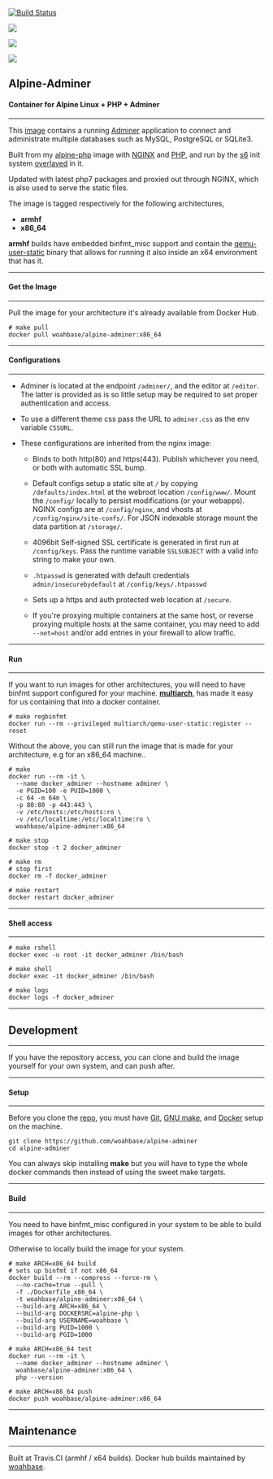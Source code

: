 [![Build Status](https://travis-ci.org/woahbase/alpine-adminer.svg?branch=master)](https://travis-ci.org/woahbase/alpine-adminer)

[![](https://images.microbadger.com/badges/image/woahbase/alpine-adminer.svg)](https://microbadger.com/images/woahbase/alpine-adminer)

[![](https://images.microbadger.com/badges/commit/woahbase/alpine-adminer.svg)](https://microbadger.com/images/woahsbase/alpine-adminer)

[![](https://images.microbadger.com/badges/version/woahbase/alpine-adminer.svg)](https://microbadger.com/images/woahbase/alpine-adminer)

## Alpine-Adminer
#### Container for Alpine Linux + PHP + Adminer

---

This [image][8] contains a running [Adminer][14] application to connect and
administrate multiple databases such as MySQL, PostgreSQL or SQLite3.

Built from my [alpine-php][9] image with [NGINX][12] and [PHP][13], and run by
the [s6][10] init system [overlayed][11] in it.

Updated with latest php7 packages and proxied out through NGINX,
which is also used to serve the static files.

The image is tagged respectively for the following architectures,
* **armhf**
* **x86_64**

**armhf** builds have embedded binfmt_misc support and contain the
[qemu-user-static][5] binary that allows for running it also inside
an x64 environment that has it.

---
#### Get the Image
---

Pull the image for your architecture it's already available from
Docker Hub.

```
# make pull
docker pull woahbase/alpine-adminer:x86_64

```

---
#### Configurations
---

* Adminer is located at the endpoint `/adminer/`, and the editor at `/editor`.
  The latter is provided as is so little setup may be required to set proper
  authentication and access.

* To use a different theme css pass the URL to `adminer.css` as the env variable
  `CSSURL`.

* These configurations are inherited from the nginx image:

    * Binds to both http(80) and https(443). Publish whichever you
    need, or both with automatic SSL bump.

    * Default configs setup a static site at `/` by copying
    `/defaults/index.html` at the webroot location `/config/www/`.
    Mount the `/config/` locally to persist modifications (or your
    webapps). NGINX configs are at `/config/nginx`, and vhosts at
    `/config/nginx/site-confs/`. For JSON indexable storage mount
    the data partition at `/storage/`.

    * 4096bit Self-signed SSL certificate is generated in first run at
    `/config/keys`. Pass the runtime variable `SSLSUBJECT` with
    a valid info string to make your own.

    * `.htpasswd` is generated with default credentials
    `admin/insecurebydefault` at `/config/keys/.htpasswd`

    * Sets up a https and auth protected web location at `/secure`.

    * If you're proxying multiple containers at the same host, or
    reverse proxying multiple hosts at the same container, you may
    need to add `--net=host` and/or add entries in your firewall to
    allow traffic.

---
#### Run
---

If you want to run images for other architectures, you will need
to have binfmt support configured for your machine. [**multiarch**][4],
has made it easy for us containing that into a docker container.

```
# make regbinfmt
docker run --rm --privileged multiarch/qemu-user-static:register --reset

```
Without the above, you can still run the image that is made for your
architecture, e.g for an x86_64 machine..

```
# make
docker run --rm -it \
  --name docker_adminer --hostname adminer \
  -e PGID=100 -e PUID=1000 \
  -c 64 -m 64m \
  -p 80:80 -p 443:443 \
  -v /etc/hosts:/etc/hosts:ro \
  -v /etc/localtime:/etc/localtime:ro \
  woahbase/alpine-adminer:x86_64

# make stop
docker stop -t 2 docker_adminer

# make rm
# stop first
docker rm -f docker_adminer

# make restart
docker restart docker_adminer

```

---
#### Shell access
---

```
# make rshell
docker exec -u root -it docker_adminer /bin/bash

# make shell
docker exec -it docker_adminer /bin/bash

# make logs
docker logs -f docker_adminer

```

---
## Development
---

If you have the repository access, you can clone and
build the image yourself for your own system, and can push after.

---
#### Setup
---

Before you clone the [repo][7], you must have [Git][1], [GNU make][2],
and [Docker][3] setup on the machine.

```
git clone https://github.com/woahbase/alpine-adminer
cd alpine-adminer

```
You can always skip installing **make** but you will have to
type the whole docker commands then instead of using the sweet
make targets.

---
#### Build
---

You need to have binfmt_misc configured in your system to be able
to build images for other architectures.

Otherwise to locally build the image for your system.

```
# make ARCH=x86_64 build
# sets up binfmt if not x86_64
docker build --rm --compress --force-rm \
  --no-cache=true --pull \
  -f ./Dockerfile_x86_64 \
  -t woahbase/alpine-adminer:x86_64 \
  --build-arg ARCH=x86_64 \
  --build-arg DOCKERSRC=alpine-php \
  --build-arg USERNAME=woahbase \
  --build-arg PUID=1000 \
  --build-arg PGID=1000

# make ARCH=x86_64 test
docker run --rm -it \
  --name docker_adminer --hostname adminer \
  woahbase/alpine-adminer:x86_64 \
  php --version

# make ARCH=x86_64 push
docker push woahbase/alpine-adminer:x86_64

```

---
## Maintenance
---

Built at Travis.CI (armhf / x64 builds). Docker hub builds maintained by [woahbase][6].

[1]: https://git-scm.com
[2]: https://www.gnu.org/software/make/
[3]: https://www.docker.com
[4]: https://hub.docker.com/r/multiarch/qemu-user-static/
[5]: https://github.com/multiarch/qemu-user-static/releases/
[6]: https://hub.docker.com/u/woahbase

[7]: https://github.com/woahbase/alpine-adminer
[8]: https://hub.docker.com/r/woahbase/alpine-adminer
[9]: https://hub.docker.com/r/woahbase/alpine-php

[10]: https://skarnet.org/software/s6/
[11]: https://github.com/just-containers/s6-overlay
[12]: https://nginx.org
[13]: http://php.net/
[14]: https://www.adminer.org/
